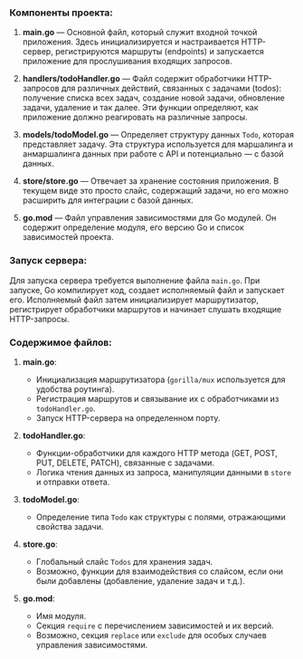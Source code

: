### Компоненты проекта:

1. **main.go** — Основной файл, который служит входной точкой приложения. Здесь инициализируется и настраивается HTTP-сервер, регистрируются маршруты (endpoints) и запускается приложение для прослушивания входящих запросов.

2. **handlers/todoHandler.go** — Файл содержит обработчики HTTP-запросов для различных действий, связанных с задачами (todos): получение списка всех задач, создание новой задачи, обновление задачи, удаление и так далее. Эти функции определяют, как приложение должно реагировать на различные запросы.

3. **models/todoModel.go** — Определяет структуру данных `Todo`, которая представляет задачу. Эта структура используется для маршалинга и анмаршалинга данных при работе с API и потенциально — с базой данных.

4. **store/store.go** — Отвечает за хранение состояния приложения. В текущем виде это просто слайс, содержащий задачи, но его можно расширить для интеграции с базой данных.

5. **go.mod** — Файл управления зависимостями для Go модулей. Он содержит определение модуля, его версию Go и список зависимостей проекта.

### Запуск сервера:

Для запуска сервера требуется выполнение файла `main.go`. При запуске, Go компилирует код, создает исполняемый файл и запускает его. Исполняемый файл затем инициализирует маршрутизатор, регистрирует обработчики маршрутов и начинает слушать входящие HTTP-запросы.

### Содержимое файлов:

1. **main.go**:
    - Инициализация маршрутизатора (`gorilla/mux` используется для удобства роутинга).
    - Регистрация маршрутов и связывание их с обработчиками из `todoHandler.go`.
    - Запуск HTTP-сервера на определенном порту.

2. **todoHandler.go**:
    - Функции-обработчики для каждого HTTP метода (GET, POST, PUT, DELETE, PATCH), связанные с задачами.
    - Логика чтения данных из запроса, манипуляции данными в `store` и отправки ответа.

3. **todoModel.go**:
    - Определение типа `Todo` как структуры с полями, отражающими свойства задачи.

4. **store.go**:
    - Глобальный слайс `Todos` для хранения задач.
    - Возможно, функции для взаимодействия со слайсом, если они были добавлены (добавление, удаление задач и т.д.).

5. **go.mod**:
    - Имя модуля.
    - Секция `require` с перечислением зависимостей и их версий.
    - Возможно, секция `replace` или `exclude` для особых случаев управления зависимостями.